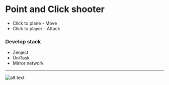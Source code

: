 # Point and Click shooter

+ Click to plane -  Move
+ Click to player - Attack

### Develop stack
+ Zenject
+ UniTask
+ Mirror network

________________________________________

![alt text](https://i.ibb.co/59xSCZV/shooter.png)